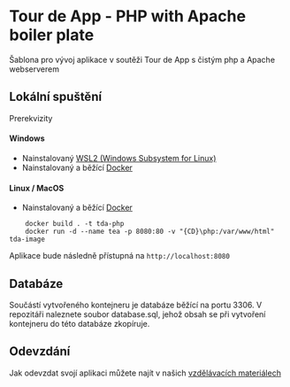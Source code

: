 # Tour de App - PHP with Apache boiler plate

Šablona pro vývoj aplikace v soutěži Tour de App s čistým php a Apache webserverem

## Lokální spuštění

Prerekvizity

#### Windows

- Nainstalovaný [WSL2 (Windows Subsystem for Linux)](https://learn.microsoft.com/en-us/windows/wsl/install)
- Nainstalovaný a běžící [Docker](https://www.docker.com/)

#### Linux / MacOS

- Nainstalovaný a běžící [Docker](https://www.docker.com/)

```
    docker build . -t tda-php
    docker run -d --name tea -p 8080:80 -v "{CD}\php:/var/www/html" tda-image
```

Aplikace bude následně přístupná na `http://localhost:8080`

## Databáze

Součástí vytvořeného kontejneru je databáze běžící na portu 3306. V repozitáři naleznete soubor database.sql, jehož obsah se při vytvoření kontejneru do této databáze zkopíruje.

## Odevzdání

Jak odevzdat svojí aplikaci můžete najít v našich [vzdělávacích materiálech](https://tourde.app/vzdelavaci-materialy/jak-odevzdavat)
